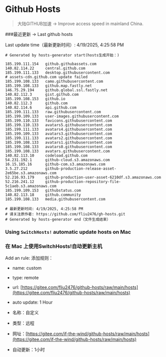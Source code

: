 # Github Hosts

>大陆GITHUB加速 -> Improve access speed in mainland China. 

###最近更新  -> Last github hosts

Last update time（最新更新时间）: 4/19/2025, 4:25:58 PM

```base
# Generated by hosts-generator start(hosts生成开始：) 

185.199.111.154   github.githubassets.com
140.82.114.22     central.github.com
185.199.111.133   desktop.githubusercontent.com
# assets-cdn.github.com update failed
185.199.108.133   camo.githubusercontent.com
185.199.108.133   github.map.fastly.net
146.75.29.194     github.global.ssl.fastly.net
140.82.112.3      gist.github.com
185.199.108.153   github.io
140.82.112.3      github.com
140.82.114.6      api.github.com
185.199.111.133   raw.githubusercontent.com
185.199.109.133   user-images.githubusercontent.com
185.199.110.133   favicons.githubusercontent.com
185.199.110.133   avatars5.githubusercontent.com
185.199.111.133   avatars4.githubusercontent.com
185.199.109.133   avatars3.githubusercontent.com
185.199.111.133   avatars2.githubusercontent.com
185.199.108.133   avatars1.githubusercontent.com
185.199.108.133   avatars0.githubusercontent.com
185.199.108.133   avatars.githubusercontent.com
140.82.113.10     codeload.github.com
54.231.192.1      github-cloud.s3.amazonaws.com
16.15.185.16      github-com.s3.amazonaws.com
3.5.27.212        github-production-release-asset-2e65be.s3.amazonaws.com
52.216.93.179     github-production-user-asset-6210df.s3.amazonaws.com
52.216.241.12     github-production-repository-file-5c1aeb.s3.amazonaws.com
185.199.109.153   githubstatus.com
140.82.113.18     github.community
185.199.108.133   media.githubusercontent.com

# 最新更新时间: 4/19/2025, 4:25:58 PM
# 请关注原作者: https://github.com/fliu2476/gh-hosts.git
# Generated by hosts-generator end（文件生成结束）
```

### Using `SwitchHosts!` automatic update hosts on Mac
### **在 Mac 上使用SwitchHosts!自动更新主机**
Add an rule:
添加规则：
- name: custom
- type: remote
- url: [https://gitee.com/fliu2476/github-hosts/raw/main/hosts](https://gitee.com/fliu2476/github-hosts/raw/main/hosts)
- auto update: 1 Hour

- 名称：自定义
- 类型：远程
- 网址：[https://gitee.com/if-the-wind/github-hosts/raw/main/hosts](https://gitee.com/if-the-wind/github-hosts/raw/main/hosts)
- 自动更新：1小时


